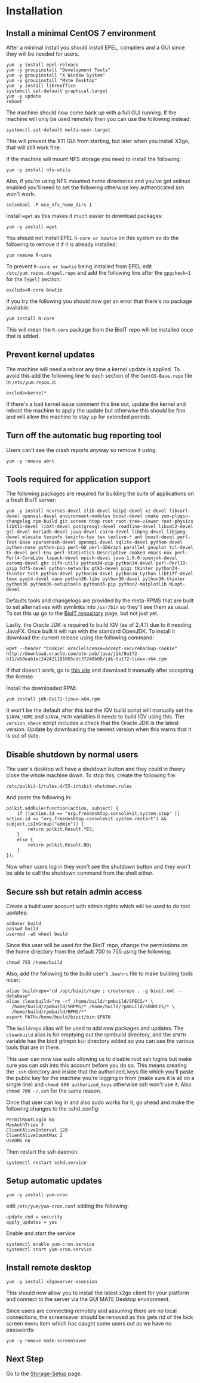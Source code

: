 # Installation

## Install a minimal CentOS 7 environment

After a minimal install you should install EPEL, compilers and a GUI since they will be needed for users.

    yum -y install epel-release
    yum -y groupinstall "Development Tools"
    yum -y groupinstall "X Window System"
    yum -y groupinstall "Mate Desktop"
    yum -y install libreoffice
    systemctl set-default graphical.target
    yum -y update
    reboot

The machine should now come back up with a full GUI running. If the machine will only be used remotely then you can use the following instead:

    systemctl set-default multi-user.target

This will prevent the X11 GUI from starting, but later when you install X2go, that will still work fine.

If the machine will mount NFS storage you need to install the following:

    yum -y install nfs-utils

Also, if you're using NFS mounted home directories and you've got selinux enabled you'll need to set the following otherwise key authenticated ssh won't work:

    setsebool -P use_nfs_home_dirs 1

Install `wget` as this makes it much easier to download packages:

    yum -y install wget

You should not install EPEL `R-core or bowtie` on this system so do the following to remove it if it is already installed:

    yum remove R-core

To prevent `R-core or bowtie` being installed from EPEL edit `/etc/yum.repos.d/epel.repo` and add the following line after the `gpgcheck=1` for the `[epel]` section:

    exclude=R-core bowtie

If you try the following you should now get an error that there's no package available:

    yum install R-core

This will mean the `R-core` package from the BioIT repo will be installed once that is added.

## Prevent kernel updates

The machine will need a reboot any time a kernel update is applied. To avoid this add the following line to each section of the `CentOS-Base.repo` file in `/etc/yum.repos.d`:

    exclude=kernel*

If there's a bad kernel issue comment this line out, update the kernel and reboot the machine to apply the update but otherwise this should be fine and will allow the machine to stay up for extended periods.

## Turn off the automatic bug reporting tool

Users can't see the crash reports anyway so remove it using:

    yum -y remove abrt

## Tools required for application support

The following packages are required for building the suite of applications on a fresh BioIT server:

    yum -y install ncurses-devel zlib-devel bzip2-devel xz-devel libcurl-devel openssl-devel environment-modules boost-devel cmake yum-plugin-changelog rpm-build git screen htop root root-tree-viewer root-physics libX11-devel libXt-devel postgresql-devel readline-devel libxml2-devel gsl-devel mariadb-devel java-devel cairo-devel libpng-devel libjpeg-devel mlocate texinfo texinfo-tex tex texlive-* ant boost-devel perl-Test-Base sparsehash-devel openmpi-devel sqlite-devel python-devel python-nose python-pip perl-GD perl-GDGraph parallel gnuplot tcl-devel tk-devel perl-Env perl-Statistics-Descriptive cmake3 emacs-nox perl-Perl4-CoreLibs lapack-devel mpich-devel java-1.6.0-openjdk-devel zeromq-devel ghc cifs-utils python34-pip python34-devel perl-PerlIO-gzip hdf5-devel python-networkx gtk3-devel pigz tkinter python34-tkinter tcsh python-devel python34-devel python34-Cython libtiff-devel tmux pyqt4-devel nano python36-libs python36-devel python36-tkinter python36 python36-setuptools python36-pip python2-matplotlib NLopt-devel

Defaults tools and changelogs are provided by the meta-RPMS that are built to set alternatives with symlinks into `/usr/bin` so they'll see them as usual. To set this up go to the [BioIT repository](BioIT-repository.md) page, but not just yet.

Lastly, the Oracle JDK is required to build IGV (as of 2.4.1) due to it needing JavaFX. Once built it will run with the standard OpenJDK. To install it download the current release using the following command:

    wget --header "Cookie: oraclelicense=accept-securebackup-cookie" http://download.oracle.com/otn-pub/java/jdk/8u172-b11/a58eab1ec242421181065cdc37240b08/jdk-8u172-linux-x64.rpm

If that doesn't work, go to [this site](http://www.oracle.com/technetwork/java/javase/downloads/jdk8-downloads-2133151.html) and download it manually after accepting the license.

Install the downloaded RPM:

    yum install jdk-8u172-linux-x64.rpm

It won't be the default after this but the IGV build script will manually set the `$JAVA_HOME` and `$JAVA_PATH` variables it needs to build IGV using this. The `version_check` script includes a check that the Oracle JDK is the latest version. Update by downloading the newest version when this warns that it is out of date.

## Disable shutdown by normal users

The user's desktop will have a shutdown button and they could in theory close the whole machine down. To stop this, create the following file:

    /etc/polkit-1/rules.d/55-inhibit-shutdown.rules

And paste the following in:

    polkit.addRule(function(action, subject) {
        if ((action.id == "org.freedesktop.consolekit.system.stop" || action.id == "org.freedesktop.consolekit.system.restart") && subject.isInGroup("admin")) {
            return polkit.Result.YES;
        }
        else {
            return polkit.Result.NO;
        }
    });

Now when users log in they won't see the shutdown button and they won't be able to call the shutdown command from the shell either.

## Secure ssh but retain admin access

Create a build user account with admin rights which will be used to do tool updates:

    adduser build
    passwd build
    usermod -aG wheel build

Since this user will be used for the BioIT repo, change the permissions on the home directory from the default 700 to 755 using the following:

    chmod 755 /home/build

Also, add the following to the build user's `.bashrc` file to make building tools nicer:

    alias buildrepo="cd /opt/bioit/repo ; createrepo . -g bioit.xml --database"
    alias cleanbuild="rm -rf /home/build/rpmbuild/SPECS/* \
      /home/build/rpmbuild/SRPMS/* /home/build/rpmbuild/SOURCES/* \
      /home/build/rpmbuild/RPMS/*"
    export PATH=/home/build/bioit/bin:$PATH

The `buildrepo` alias will be used to add new packages and updates. The `cleanbuild` alias is for emptying out the rpmbuild directory, and the `$PATH` variable has the bioit gitrepo `bin` directory added so you can use the various tools that are in there.

This user can now use sudo allowing us to disable root ssh logins but make sure you can ssh into this account before you do so. This means creating the `.ssh` directory and inside that the authorized_keys file which you'll paste the public key for the machine you're logging in from (make sure it is all on a single line) and `chmod 600 authorized_keys` otherwise ssh won't use it. Also `chmod 700 ~/.ssh` for the same reason.

Once that user can log in and also sudo works for it, go ahead and make the following changes to the sshd_config:

    PermitRootLogin No
    MaxAuthTries 3
    ClientAliveInterval 120
    ClientAliveCountMax 2
    UseDNS no

Then restart the ssh daemon.

    systemctl restart sshd.service

## Setup automatic updates

    yum -y install yum-cron

edit `/etc/yum/yum-cron.conf` adding the following:

    update_cmd = security
    apply_updates = yes

Enable and start the service

    systemctl enable yum-cron.service
    systemctl start yum-cron.service

## Install remote desktop

    yum -y install x2goserver-xsession

This should now allow you to install the latest x2go client for your platform and connect to the server via the GUI MATE Desktop environment.

Since users are connecting remotely and assuming there are no local connections, the screensaver should be removed as this gets rid of the lock screen menu item which has caught some users out as we have no passwords:

    yum -y remove mate-screensaver

## Next Step

Go to the [Storage-Setup](Storage-Setup.md) page.
